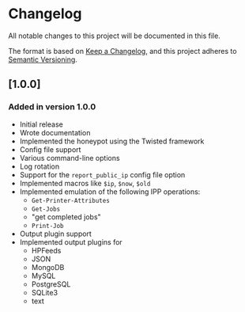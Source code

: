 # Changelog

All notable changes to this project will be documented in this file.

The format is based on [Keep a Changelog](https://keepachangelog.com/en/1.0.0/),
and this project adheres to [Semantic Versioning](https://semver.org/spec/v2.0.0.html).

## [1.0.0]

### Added in version 1.0.0

* Initial release
* Wrote documentation
* Implemented the honeypot using the Twisted framework
* Config file support
* Various command-line options
* Log rotation
* Support for the `report_public_ip` config file option
* Implemented macros like `$ip`, `$now`, `$old`
* Implemented emulation of the following IPP operations:
  * `Get-Printer-Attributes`
  * `Get-Jobs`
  * "get completed jobs"
  * `Print-Job`
* Output plugin support
* Implemented output plugins for
  * HPFeeds
  * JSON
  * MongoDB
  * MySQL
  * PostgreSQL
  * SQLite3
  * text
